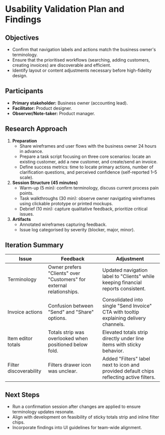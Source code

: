 # Usability Validation Plan and Findings

## Objectives
- Confirm that navigation labels and actions match the business owner's terminology.
- Ensure that the prioritised workflows (searching, adding customers, creating invoices) are discoverable and efficient.
- Identify layout or content adjustments necessary before high-fidelity design.

## Participants
- **Primary stakeholder:** Business owner (accounting lead).
- **Facilitator:** Product designer.
- **Observer/Note-taker:** Product manager.

## Research Approach
1. **Preparation**
   - Share wireframes and user flows with the business owner 24 hours in advance.
   - Prepare a task script focusing on three core scenarios: locate an existing customer, add a new customer, and create/send an invoice.
   - Define success metrics: time to locate primary actions, number of clarification questions, and perceived confidence (self-reported 1–5 scale).
2. **Session Structure (45 minutes)**
   - Warm-up (5 min): confirm terminology, discuss current process pain points.
   - Task walkthroughs (30 min): observe owner navigating wireframes using clickable prototype or printed mockups.
   - Debrief (10 min): capture qualitative feedback, prioritize critical issues.
3. **Artifacts**
   - Annotated wireframes capturing feedback.
   - Issue log categorised by severity (blocker, major, minor).

## Iteration Summary
| Issue | Feedback | Adjustment |
|-------|----------|------------|
| Terminology | Owner prefers "Clients" over "Customers" for external relationships. | Updated navigation label to "Clients" while keeping financial reports consistent. |
| Invoice actions | Confusion between "Send" and "Share" options. | Consolidated into single "Send Invoice" CTA with tooltip explaining delivery channels. |
| Item editor totals | Totals strip was overlooked when positioned below fold. | Elevated totals strip directly under line items with sticky behavior. |
| Filter discoverability | Filters drawer icon was unclear. | Added "Filters" label next to icon and provided default chips reflecting active filters. |

## Next Steps
- Run a confirmation session after changes are applied to ensure terminology updates resonate.
- Align with development on feasibility of sticky totals strip and inline filter chips.
- Incorporate findings into UI guidelines for team-wide alignment.
